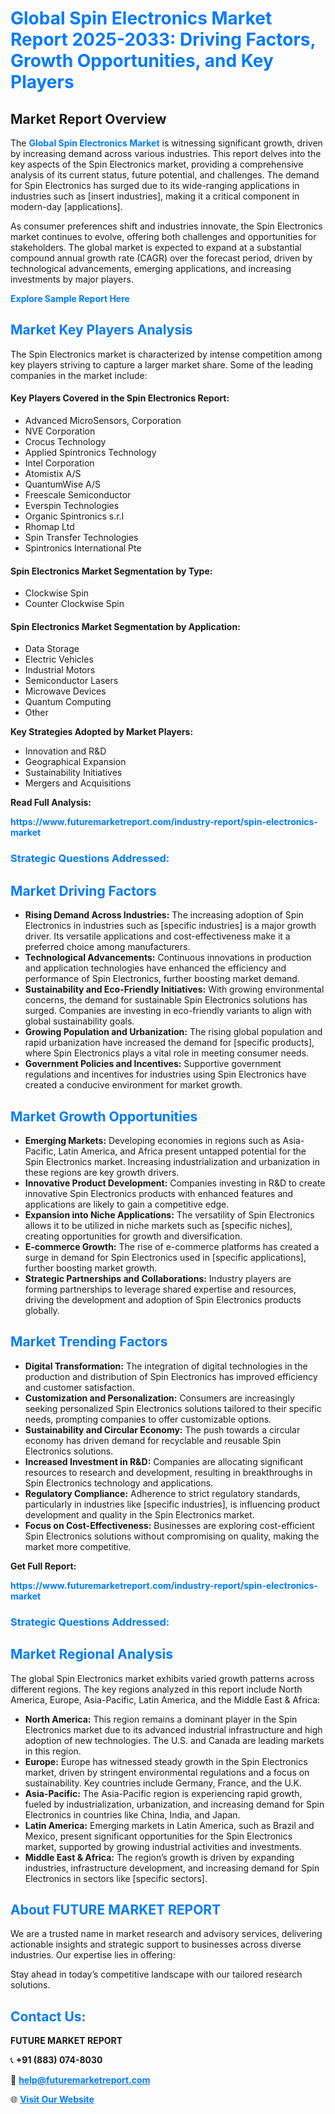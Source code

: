 <h1 style="color: #007BFF;">Global Spin Electronics Market Report 2025-2033: Driving Factors, Growth Opportunities, and Key Players</h1>

<section id="overview">
<h2>Market Report Overview</h2>
<p>The <a href="https://www.futuremarketreport.com/industry-report/spin-electronics-market" style="color: #007BFF; text-decoration: none;"><strong>Global Spin Electronics Market</strong></a> is witnessing significant growth, driven by increasing demand across various industries. This report delves into the key aspects of the Spin Electronics market, providing a comprehensive analysis of its current status, future potential, and challenges. The demand for Spin Electronics has surged due to its wide-ranging applications in industries such as [insert industries], making it a critical component in modern-day [applications].</p>
<p>As consumer preferences shift and industries innovate, the Spin Electronics market continues to evolve, offering both challenges and opportunities for stakeholders. The global market is expected to expand at a substantial compound annual growth rate (CAGR) over the forecast period, driven by technological advancements, emerging applications, and increasing investments by major players.</p>
</section>

<section id="overview">
<p><a href="https://www.futuremarketreport.com/request-sample/reportId=116167" style="color: #007BFF; text-decoration: none;"><strong>Explore Sample Report Here</strong></a></p>
</section>

<section id="key-players">
<h2 style="color: #007BFF;">Market Key Players Analysis</h2>
<p>The Spin Electronics market is characterized by intense competition among key players striving to capture a larger market share. Some of the leading companies in the market include:</p>
<h4>Key Players Covered in the Spin Electronics Report:</h4>
<ul><li>Advanced MicroSensors, Corporation</li><li>NVE Corporation</li><li>Crocus Technology</li><li>Applied Spintronics Technology</li><li>Intel Corporation</li><li>Atomistix A/S</li><li>QuantumWise A/S</li><li>Freescale Semiconductor</li><li>Everspin Technologies</li><li>Organic Spintronics s.r.l</li><li>Rhomap Ltd</li><li>Spin Transfer Technologies</li><li>Spintronics International Pte</li></ul>
<h4>Spin Electronics Market Segmentation by Type:</h4>
<ul><li>Clockwise Spin</li><li>Counter Clockwise Spin</li></ul>

<h4>Spin Electronics Market Segmentation by Application:</h4>
<ul><li>Data Storage</li><li>Electric Vehicles</li><li>Industrial Motors</li><li>Semiconductor Lasers</li><li>Microwave Devices</li><li>Quantum Computing</li><li>Other</li></ul>
<p><strong>Key Strategies Adopted by Market Players:</strong></p>
<ul>
<li>Innovation and R&D</li>
<li>Geographical Expansion</li>
<li>Sustainability Initiatives</li>
<li>Mergers and Acquisitions</li>
</ul>
</section>

<section>
<p><strong>Read Full Analysis: </strong></p><a href="https://www.futuremarketreport.com/industry-report/spin-electronics-market" style="color: #007BFF; text-decoration: none;"><strong>https://www.futuremarketreport.com/industry-report/spin-electronics-market</strong></a>
<h3 style="color: #007BFF;">Strategic Questions Addressed:</h3>
</section>

<section id="driving-factors">
<h2 style="color: #007BFF;">Market Driving Factors</h2>
<ul>
<li><strong>Rising Demand Across Industries:</strong> The increasing adoption of Spin Electronics in industries such as [specific industries] is a major growth driver. Its versatile applications and cost-effectiveness make it a preferred choice among manufacturers.</li>
<li><strong>Technological Advancements:</strong> Continuous innovations in production and application technologies have enhanced the efficiency and performance of Spin Electronics, further boosting market demand.</li>
<li><strong>Sustainability and Eco-Friendly Initiatives:</strong> With growing environmental concerns, the demand for sustainable Spin Electronics solutions has surged. Companies are investing in eco-friendly variants to align with global sustainability goals.</li>
<li><strong>Growing Population and Urbanization:</strong> The rising global population and rapid urbanization have increased the demand for [specific products], where Spin Electronics plays a vital role in meeting consumer needs.</li>
<li><strong>Government Policies and Incentives:</strong> Supportive government regulations and incentives for industries using Spin Electronics have created a conducive environment for market growth.</li>
</ul>
</section>

<section id="growth-opportunities">
<h2 style="color: #007BFF;">Market Growth Opportunities</h2>
<ul>
<li><strong>Emerging Markets:</strong> Developing economies in regions such as Asia-Pacific, Latin America, and Africa present untapped potential for the Spin Electronics market. Increasing industrialization and urbanization in these regions are key growth drivers.</li>
<li><strong>Innovative Product Development:</strong> Companies investing in R&D to create innovative Spin Electronics products with enhanced features and applications are likely to gain a competitive edge.</li>
<li><strong>Expansion into Niche Applications:</strong> The versatility of Spin Electronics allows it to be utilized in niche markets such as [specific niches], creating opportunities for growth and diversification.</li>
<li><strong>E-commerce Growth:</strong> The rise of e-commerce platforms has created a surge in demand for Spin Electronics used in [specific applications], further boosting market growth.</li>
<li><strong>Strategic Partnerships and Collaborations:</strong> Industry players are forming partnerships to leverage shared expertise and resources, driving the development and adoption of Spin Electronics products globally.</li>
</ul>
</section>

<section id="trending-factors">
<h2 style="color: #007BFF;">Market Trending Factors</h2>
<ul>
<li><strong>Digital Transformation:</strong> The integration of digital technologies in the production and distribution of Spin Electronics has improved efficiency and customer satisfaction.</li>
<li><strong>Customization and Personalization:</strong> Consumers are increasingly seeking personalized Spin Electronics solutions tailored to their specific needs, prompting companies to offer customizable options.</li>
<li><strong>Sustainability and Circular Economy:</strong> The push towards a circular economy has driven demand for recyclable and reusable Spin Electronics solutions.</li>
<li><strong>Increased Investment in R&D:</strong> Companies are allocating significant resources to research and development, resulting in breakthroughs in Spin Electronics technology and applications.</li>
<li><strong>Regulatory Compliance:</strong> Adherence to strict regulatory standards, particularly in industries like [specific industries], is influencing product development and quality in the Spin Electronics market.</li>
<li><strong>Focus on Cost-Effectiveness:</strong> Businesses are exploring cost-efficient Spin Electronics solutions without compromising on quality, making the market more competitive.</li>
</ul>
</section>

<section>
<p><strong>Get Full Report: </strong></p><a href="https://www.futuremarketreport.com/industry-report/spin-electronics-market" style="color: #007BFF; text-decoration: none;"><strong>https://www.futuremarketreport.com/industry-report/spin-electronics-market</strong></a>
<h3 style="color: #007BFF;">Strategic Questions Addressed:</h3>
</section>


<section id="regional-analysis">
<h2 style="color: #007BFF;">Market Regional Analysis</h2>
<p>The global Spin Electronics market exhibits varied growth patterns across different regions. The key regions analyzed in this report include North America, Europe, Asia-Pacific, Latin America, and the Middle East & Africa:</p>
<ul>
<li><strong>North America:</strong> This region remains a dominant player in the Spin Electronics market due to its advanced industrial infrastructure and high adoption of new technologies. The U.S. and Canada are leading markets in this region.</li>
<li><strong>Europe:</strong> Europe has witnessed steady growth in the Spin Electronics market, driven by stringent environmental regulations and a focus on sustainability. Key countries include Germany, France, and the U.K.</li>
<li><strong>Asia-Pacific:</strong> The Asia-Pacific region is experiencing rapid growth, fueled by industrialization, urbanization, and increasing demand for Spin Electronics in countries like China, India, and Japan.</li>
<li><strong>Latin America:</strong> Emerging markets in Latin America, such as Brazil and Mexico, present significant opportunities for the Spin Electronics market, supported by growing industrial activities and investments.</li>
<li><strong>Middle East & Africa:</strong> The region’s growth is driven by expanding industries, infrastructure development, and increasing demand for Spin Electronics in sectors like [specific sectors].</li>
</ul>
</section>

<footer>
<h2 style="color: #007BFF;">About FUTURE MARKET REPORT</h2>
<p>We are a trusted name in market research and advisory services, delivering actionable insights and strategic support to businesses across diverse industries. Our expertise lies in offering:</p>

<p>Stay ahead in today’s competitive landscape with our tailored research solutions.</p>

<h2 style="color: #007BFF;">Contact Us:</h2>
<p><strong>FUTURE MARKET REPORT</strong></p>
<p>📞 <strong>+91 (883) 074-8030</strong></p>
<p>📧 <strong><a href="mailto:help@futuremarketreport.com" style="color: #007BFF;">help@futuremarketreport.com</a></strong></p>
<p>🌐 <strong><a href="https://www.futuremarketreport.com/" style="color: #007BFF;">Visit Our Website</a></strong></p>
</footer>